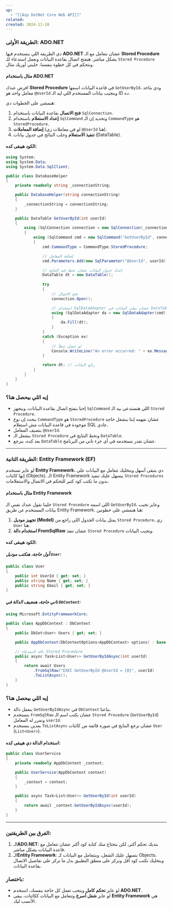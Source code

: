 ```yaml
---
up:
  - "[[Asp DotNet Core Web API]]"
related: 
created: 2024-11-10
---
```


### الطريقة الأولى: ADO.NET
دي الطريقة اللي بنستخدم فيها **ADO.NET** عشان نتعامل مع الـ **Stored Procedure** بشكل مباشر. هنفتح اتصال بقاعدة البيانات ونعمل استدعاء للـ `Stored Procedure` ونتحكم في كل خطوة بنفسنا. خليني أوريك مثال.

#### مثال باستخدام ADO.NET

افرض عندك **Stored Procedure** في قاعدة البيانات اسمها `GetUserById`، ودي بتاخد معامل واحد هو `@UserId` وبتجيب بيانات المستخدم اللي ليه الـ ID ده.

هنمشي على الخطوات دي:

1. **فتح الاتصال** بقاعدة البيانات باستخدام `SqlConnection`.
2. **إعداد الاستعلام** باستخدام `SqlCommand` وتحديد إن الـ `CommandType` هو `StoredProcedure`.
3. **إضافة المعاملات** (لو في معاملات زي `@UserId` هنا).
4. **تنفيذ الاستعلام** وجلب النتائج في جدول بيانات (DataTable).

#### الكود هيبقى كده:

```csharp
using System;
using System.Data;
using System.Data.SqlClient;

public class DatabaseHelper
{
    private readonly string _connectionString;

    public DatabaseHelper(string connectionString)
    {
        _connectionString = connectionString;
    }

    public DataTable GetUserById(int userId)
    {
        using (SqlConnection connection = new SqlConnection(_connectionString))
        {
            using (SqlCommand cmd = new SqlCommand("GetUserById", connection))
            {
                cmd.CommandType = CommandType.StoredProcedure;

                // إضافة المعامل
                cmd.Parameters.Add(new SqlParameter("@UserId", userId));

                // إعداد جدول البيانات عشان نحط فيه النتايج
                DataTable dt = new DataTable();
                
                try
                {
                    // فتح الاتصال
                    connection.Open();

                    // استخدام SqlDataAdapter عشان نملى البيانات في DataTable
                    using (SqlDataAdapter da = new SqlDataAdapter(cmd))
                    {
                        da.Fill(dt);
                    }
                }
                catch (Exception ex)
                {
                    // لو حصل خطأ
                    Console.WriteLine("An error occurred: " + ex.Message);
                }

                return dt; // رجّع البيانات
            }
        }
    }
}
```

### إيه اللي بيحصل هنا؟
- إحنا بنفتح اتصال بقاعدة البيانات، وبنجهز `SqlCommand` اللي هنستدعي بيه الـ `Stored Procedure`.
- بنحدد إن نوع `CommandType` هو `StoredProcedure` عشان نفهمه إننا بنشغل حاجة موجودة في قاعدة البيانات مش استعلام SQL عادي.
- بنضيف المعامل `@UserId`.
- بنشغل الـ `Stored Procedure` ونحط النتايج في `DataTable`.
- بعد كده، بنرجع `DataTable` عشان نقدر نستخدمه في أي جزء تاني من البرنامج.

---

### الطريقة التانية: Entity Framework (EF)
لو عايز تستخدم **Entity Framework**، دي بتبقى أسهل وبتخليك تتعامل مع البيانات على إنها كائنات (Objects). 
الـ Entity Framework بيسهل عليك تنفيذ `Stored Procedures` بدون ما تكتب كود كتير للتحكم في الاتصال والاستعلامات.

#### مثال باستخدام Entity Framework

خلينا نقول عندك نفس الـ `Stored Procedure` اللي اسمه `GetUserById`، وعايز تجيب بيانات المستخدم عن طريق Entity Framework. هنا هنمشي على خطوتين:

1. **تجهيز موديل (Model)** يمثل بيانات الجدول اللي راجع من `Stored Procedure`، زي `User` هنا.
2. **استخدام دالة FromSqlRaw** عشان تنفذ `Stored Procedure` وتجيب البيانات.

#### الكود هيبقى كده:

##### أول حاجة، هنكتب موديل `User`:

```csharp
public class User
{
    public int UserId { get; set; }
    public string Name { get; set; }
    public string Email { get; set; }
}
```

##### تاني حاجة، هنضيف الدالة في `DbContext`:

```csharp
using Microsoft.EntityFrameworkCore;

public class AppDbContext : DbContext
{
    public DbSet<User> Users { get; set; }

    public AppDbContext(DbContextOptions<AppDbContext> options) : base(options) { }

    // دالة لاستدعاء Stored Procedure
    public async Task<List<User>> GetUserByIdAsync(int userId)
    {
        return await Users
            .FromSqlRaw("EXEC GetUserById @UserId = {0}", userId)
            .ToListAsync();
    }
}
```

### إيه اللي بيحصل هنا؟
- بنعمل دالة `GetUserByIdAsync` في `DbContext` بتاعنا.
- بنستخدم `FromSqlRaw` عشان نكتب اسم 
  الـ `Stored Procedure` (`GetUserById`) ونمرر له المعامل `userId`.
- بعدين بنستخدم `ToListAsync` عشان نرجع النتايج في صورة قائمة من كائنات `User` (`List<User>`).

#### استخدام الدالة دي هيبقى كده:

```csharp
public class UserService
{
    private readonly AppDbContext _context;

    public UserService(AppDbContext context)
    {
        _context = context;
    }

    public async Task<List<User>> GetUserById(int userId)
    {
        return await _context.GetUserByIdAsync(userId);
    }
}
```

---

### الفرق بين الطريقتين:

1. الـ**ADO.NET**: بتديك تحكم أكتر، لكن بتحتاج منك كتابة كود أكتر عشان تتعامل مع قاعدة البيانات بشكل مباشر.
2. الـ**Entity Framework**: بتسهل عليك الشغل، وبتتعامل مع البيانات كـ Objects، وبتخليك تكتب كود أقل وتركز على منطق التطبيق بدل ما تركز على تفاصيل الاتصال بقاعدة البيانات.

### باختصار:
- لو عايز **تحكم كامل** وبتحب تعمل كل حاجة بنفسك، استخدم **ADO.NET**.
- لو عايز **شغل أسرع** وتتعامل مع البيانات ككائنات، يبقى **Entity Framework** هي الأنسب ليك.